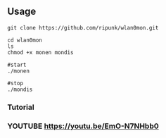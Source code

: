 ## Usage
```
git clone https://github.com/ripunk/wlan0mon.git

cd wlan0mon          
ls         
chmod +x monen mondis      

#start     
./monen      

#stop      
./mondis         
```
         
### Tutorial         

### YOUTUBE https://youtu.be/EmO-N7NHbb0
